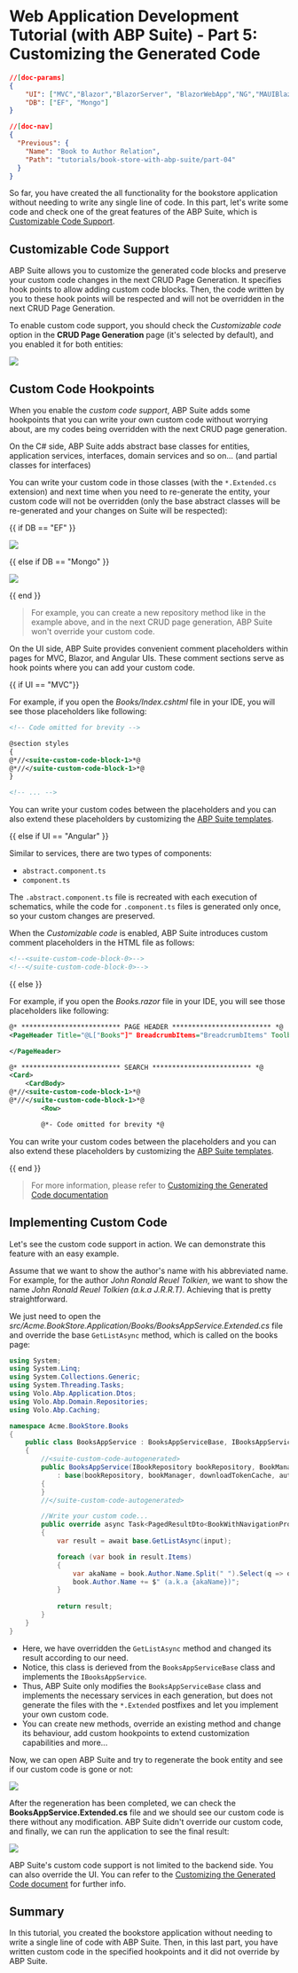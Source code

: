 # Web Application Development Tutorial (with ABP Suite) - Part 5: Customizing the Generated Code

````json
//[doc-params]
{
    "UI": ["MVC","Blazor","BlazorServer", "BlazorWebApp","NG","MAUIBlazor"],
    "DB": ["EF", "Mongo"]
}
````

````json
//[doc-nav]
{
  "Previous": {
    "Name": "Book to Author Relation",
    "Path": "tutorials/book-store-with-abp-suite/part-04"
  }
}
````

So far, you have created the all functionality for the bookstore application without needing to write any single line of code. In this part, let's write some code and check one of the great features of the ABP Suite, which is [Customizable Code Support](../../suite/customizing-the-generated-code.md).

## Customizable Code Support

ABP Suite allows you to customize the generated code blocks and preserve your custom code changes in the next CRUD Page Generation. It specifies hook points to allow adding custom code blocks. Then, the code written by you to these hook points will be respected and will not be overridden in the next CRUD Page Generation.

To enable custom code support, you should check the *Customizable code* option in the **CRUD Page Generation** page (it's selected by default), and you enabled it for both entities:

![](./images/suite-enabling-custom-code.png)

## Custom Code Hookpoints

When you enable the *custom code support*, ABP Suite adds some hookpoints that you can write your own custom code without worrying about, are my codes being overridden with the next CRUD page generation.

On the C# side, ABP Suite adds abstract base classes for entities, application services, interfaces, domain services and so on...  (and partial classes for interfaces) 

You can write your custom code in those classes (with the `*.Extended.cs` extension) and next time when you need to re-generate the entity, your custom code will not be overridden (only the base abstract classes will be re-generated and your changes on Suite will be respected):

{{ if DB == "EF" }}

![](./images/suite-repository-custom-code-ef-core.png)

{{ else if DB == "Mongo" }}

![](./images/suite-repository-custom-code-mongo.png)

{{ end }}

> For example, you can create a new repository method like in the example above, and in the next CRUD page generation, ABP Suite won't override your custom code.

On the UI side, ABP Suite provides convenient comment placeholders within pages for MVC, Blazor, and Angular UIs. These comment sections serve as hook points where you can add your custom code.

{{ if UI == "MVC"}}

For example, if you open the *Books/Index.cshtml* file in your IDE, you will see those placeholders like following:

```xml
<!-- Code omitted for brevity -->

@section styles
{
@*//<suite-custom-code-block-1>*@
@*//</suite-custom-code-block-1>*@
}

<!-- ... -->
```

You can write your custom codes between the _**<suite-custom-code-block-n></suite-custom-code-block-n>**_ placeholders and you can also extend these placeholders by customizing the [ABP Suite templates](../../suite/editing-templates.md).

{{ else if UI == "Angular" }}

Similar to services, there are two types of components:

- `abstract.component.ts`
- `component.ts`

The `.abstract.component.ts` file is recreated with each execution of schematics, while the code for `.component.ts` files is generated only once, so your custom changes are preserved.

When the _Customizable code_ is enabled, ABP Suite introduces custom comment placeholders in the HTML file as follows:

```html
<!--<suite-custom-code-block-0>-->
<!--</suite-custom-code-block-0>-->
```

{{ else }}

For example, if you open the *Books.razor* file in your IDE, you will see those placeholders like following:

```xml
@* ************************* PAGE HEADER ************************* *@
<PageHeader Title="@L["Books"]" BreadcrumbItems="BreadcrumbItems" Toolbar="Toolbar">

</PageHeader>

@* ************************* SEARCH ************************* *@
<Card>
    <CardBody>
@*//<suite-custom-code-block-1>*@
@*//</suite-custom-code-block-1>*@
        <Row>

        @*- Code omitted for brevity *@
```

You can write your custom codes between the _**<suite-custom-code-block-n></suite-custom-code-block-n>**_ placeholders and you can also extend these placeholders by customizing the [ABP Suite templates](../../suite/editing-templates.md).

{{ end }}

> For more information, please refer to [Customizing the Generated Code documentation](../../suite/customizing-the-generated-code.md)

## Implementing Custom Code

Let's see the custom code support in action. We can demonstrate this feature with an easy example.

Assume that we want to show the author's name with his abbreviated name. For example, for the author *John Ronald Reuel Tolkien*, we want to show the name *John Ronald Reuel Tolkien (a.k.a J.R.R.T)*. Achieving that is pretty straightforward.

We just need to open the *src/Acme.BookStore.Application/Books/BooksAppService.Extended.cs* file and override the base `GetListAsync` method, which is called on the books page:

```csharp
using System;
using System.Linq;
using System.Collections.Generic;
using System.Threading.Tasks;
using Volo.Abp.Application.Dtos;
using Volo.Abp.Domain.Repositories;
using Volo.Abp.Caching;

namespace Acme.BookStore.Books
{
    public class BooksAppService : BooksAppServiceBase, IBooksAppService
    {
        //<suite-custom-code-autogenerated>
        public BooksAppService(IBookRepository bookRepository, BookManager bookManager, IDistributedCache<BookDownloadTokenCacheItem, string> downloadTokenCache, IRepository<Acme.BookStore.Authors.Author, Guid> authorRepository)
            : base(bookRepository, bookManager, downloadTokenCache, authorRepository)
        {
        }
        //</suite-custom-code-autogenerated>

        //Write your custom code...
        public override async Task<PagedResultDto<BookWithNavigationPropertiesDto>> GetListAsync(GetBooksInput input)
        {
            var result = await base.GetListAsync(input);

            foreach (var book in result.Items)
            {
                var akaName = book.Author.Name.Split(" ").Select(q => q[0]).JoinAsString(".");
                book.Author.Name += $" (a.k.a {akaName})";
            }
            
            return result;
        }
    }
}
```

* Here, we have overridden the `GetListAsync` method and changed its result according to our need. 
* Notice, this class is derieved from the `BooksAppServiceBase` class and implements the `IBooksAppService`.
* Thus, ABP Suite only modifies the `BooksAppServiceBase` class and implements the necessary services in each generation, but does not generate the files with the `*.Extended` postfixes and let you implement your own custom code.
* You can create new methods, override an existing method and change its behaviour, add custom hookpoints to extend customization capabilities and more...

Now, we can open ABP Suite and try to regenerate the book entity and see if our custom code is gone or not:

![](./images/suite-end-of-generation-modal.png)

After the regeneration has been completed, we can check the **BooksAppService.Extended.cs** file and we should see our custom code is there without any modification. ABP Suite didn't override our custom code, and finally, we can run the application to see the final result:

![](./images/suite-custom-code-result.png)

ABP Suite's custom code support is not limited to the backend side. You can also override the UI. You can refer to the [Customizing the Generated Code document](../../suite/customizing-the-generated-code.md) for further info.

## Summary

In this tutorial, you created the bookstore application without needing to write a single line of code with ABP Suite. Then, in this last part, you have written custom code in the specified hookpoints and it did not override by ABP Suite.
